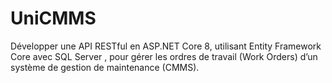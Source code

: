 # UniCMMS
Développer une API RESTful en ASP.NET Core 8, utilisant Entity Framework Core avec SQL Server , pour gérer les ordres de travail (Work Orders) d’un système de gestion de maintenance (CMMS).
